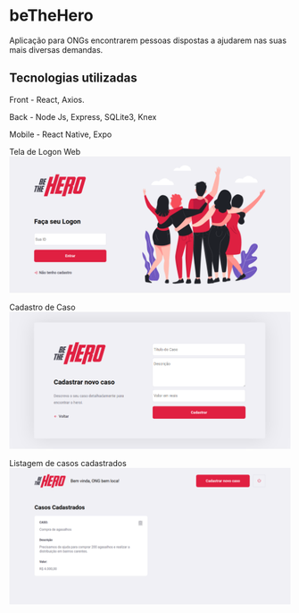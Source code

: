 # beTheHero
Aplicação para ONGs encontrarem pessoas dispostas a ajudarem nas suas mais diversas demandas. 

## Tecnologias utilizadas

Front - React, Axios. 

Back - Node Js, Express, SQLite3, Knex

Mobile - React Native, Expo

Tela de Logon Web
![](/telas/Logon.png)

Cadastro de Caso
![](/telas/cadastro.png)

Listagem de casos cadastrados
![](/telas/listagem.png)

